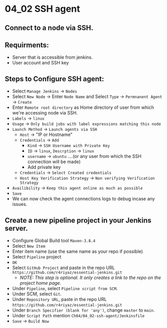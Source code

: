 # 04_02 SSH agent
## Connect to a node via SSH.
## Requirments:
  - Server that is accessible from jenkins.
  - User account and SSH key

## Steps to Configure SSH agent:
  - Select `Manage Jenkins` &rarr; `Nodes`
  - Select `New Node` &rarr; Enter `Node Name` and Select `Type` &rarr; `Permnanent Agent` &rarr; `Create`
  - Enter `Remote root directory` as Home directory of user from which we're accessing node via SSH.
  - `Labels` &rarr; `linux`
  - `Usage` &rarr; `Only build jobs with label expressions matching this node`
  - `Launch Method` &rarr; `Launch agents via SSH`
    - `Host` &rarr; "IP or Hostname"
    - `Credentials` &rarr; `Add`
       - `Kind` &rarr; `SSH Username with Private Key`
       - `ID` &rarr; `linux`, `Descrption` &rarr; `linux`
       - `username` &rarr; `ubuntu` ....(or any user from which the SSH connection will be made)
       - Add private key
    - `Credentials` &rarr; `Select Created credentials`
    - `Host Key Verification Strategy` &rarr; `Non verifying Verification Strategy`
  - `Availibility` &rarr; `Keep this agent online as much as possible`
  - `Save`
  - We can now check the agent connections logs to debug incase any issues.


## Create a new pipeline project in your Jenkins server.
  - Configure Global Build tool `Maven-3.8.4`
  - Select `New Item`
  - Enter item name (use the same name as your repo if possible)
  - Select `Pipeline` project
  - `OK`
  - Select `GitHub Project` and paste in the repo URL `https://github.com/r4riyaz/essential-jenkins.git`
    - *NOTE: This step is optional.  It only creates a link to the repo on the project home page.*
  - Under `Pipeline`, select `Pipeline script from SCM`.
  - Under SCM, select `Git`.
  - Under `Repository URL`, paste in the repo URL `https://github.com/r4riyaz/essential-jenkins.git`
  - Under `Branch Specifier (blank for 'any')`, change `master` to `main`.
  - Under `Script Path` mention `Ch04/04_02-ssh-agent/Jenkinsfile`
  - `Save` &rarr; `Build Now`
